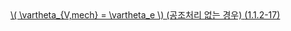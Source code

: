 <a href="/eco2_guide_center/1.%20ECO2%20Logic%20Guide/Hee1_Equation_List.html" class="equation-link" target="_blank" rel="noopener noreferrer">
  \( \vartheta_{V,mech} = \vartheta_e \)  <span class="note">(공조처리 없는 경우)</span> <span class="eq-number">(1.1.2-17)</span>
</a>
